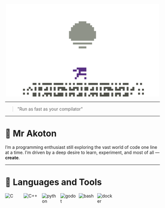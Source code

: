 <div id="Header" align="center">
  <img src="assets/running-ninja.gif" width="500"/>
</div>

---

> "Run as fast as your compilator"

---

# 👾 Mr Akoton
I’m a programming enthusiast still exploring the vast world of code one line at a time. I’m driven by a deep desire to learn, experiment, and most of all — **create**.

---

# 🧰 Languages and Tools

<img align="left" alt="C" width="50px" style="padding-right:10px;" src="https://cdn.jsdelivr.net/gh/devicons/devicon@latest/icons/c/c-plain.svg" />
<img align="left" alt="C++" width="50px" style="padding-right:10px;" src="https://cdn.jsdelivr.net/gh/devicons/devicon@latest/icons/cplusplus/cplusplus-plain.svg" />
<img align="left" alt="python" width="50px" style="padding-right:10px;" src="https://cdn.jsdelivr.net/gh/devicons/devicon@latest/icons/python/python-plain.svg" />
<img align="left" alt="godot" width="50px" style="padding-right:10px;" src="https://cdn.jsdelivr.net/gh/devicons/devicon@latest/icons/godot/godot-original.svg" />
<img align="left" alt="bash" width="50px" style="padding-right:10px;" src="https://cdn.jsdelivr.net/gh/devicons/devicon@latest/icons/bash/bash-original.svg" />
<img align="left" alt="docker" width="50px" style="padding-right:10px;" src="https://cdn.jsdelivr.net/gh/devicons/devicon@latest/icons/docker/docker-plain.svg" />

